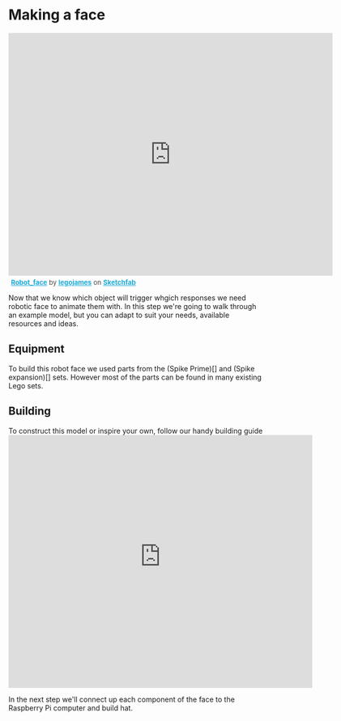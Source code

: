 # Making a face

<div class="sketchfab-embed-wrapper">
    <iframe title="A 3D model" width="640" height="480" src="https://sketchfab.com/models/d0e78282ad3c4436a2ac7a5326983d8b/embed?autospin=0.2&amp;autostart=1&amp;ui_controls=1&amp;ui_infos=1&amp;ui_inspector=1&amp;ui_stop=1&amp;ui_watermark=1&amp;ui_watermark_link=1" frameborder="0" allow="autoplay; fullscreen; vr" mozallowfullscreen="true" webkitallowfullscreen="true"></iframe>
    <p style="font-size: 13px; font-weight: normal; margin: 5px; color: #4A4A4A;">
        <a href="https://sketchfab.com/3d-models/robot-face-d0e78282ad3c4436a2ac7a5326983d8b?utm_medium=embed&utm_source=website&utm_campaign=share-popup" target="_blank" style="font-weight: bold; color: #1CAAD9;">Robot_face</a>
        by <a href="https://sketchfab.com/legojames?utm_medium=embed&utm_source=website&utm_campaign=share-popup" target="_blank" style="font-weight: bold; color: #1CAAD9;">legojames</a>
        on <a href="https://sketchfab.com?utm_medium=embed&utm_source=website&utm_campaign=share-popup" target="_blank" style="font-weight: bold; color: #1CAAD9;">Sketchfab</a>
    </p>
</div>

Now that we know which object will trigger whgich responses we need robotic face to animate them with. In this step we're going to walk through an example model, but you can adapt to suit your needs, available resources and ideas.

## Equipment 
To build this robot face we used parts from the (Spike Prime)[] and (Spike expansion)[] sets. However most of the parts can be found in many existing Lego sets.

## Building
To construct this model or inspire your own, follow our handy building guide
<embed src="https://raspberrypi-education.s3-eu-west-1.amazonaws.com/shortcake/robot_face/Robot_face.pdf" width="600" height="500" alt="pdf" pluginspage="http://www.adobe.com/products/acrobat/readstep2.html">


In the next step we'll connect up each component of the face to the Raspberry Pi computer and build hat.
